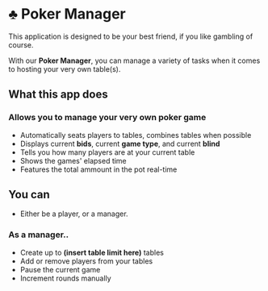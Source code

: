 # :clubs: Poker Manager


This application is designed to be your best friend, if you like gambling of course. 

With our **Poker Manager**, you can manage a variety of tasks when it comes to hosting your very own table(s). 



## What this app does



### Allows you to manage your very own poker game 

- Automatically seats players to tables, combines tables when possible
- Displays current **bids**, current **game type**, and current **blind**
- Tells you how many players are at your current table
- Shows the games' elapsed time
- Features the total ammount in the pot real-time

## You can
- Either be a player, or a manager.

### As a manager..
- Create up to **(insert table limit here)** tables
- Add or remove players from your tables
- Pause the current game
- Increment rounds manually